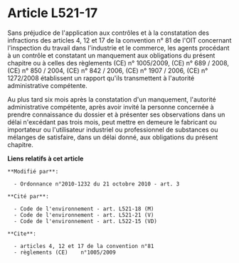 # Article L521-17

Sans préjudice de l'application aux contrôles et à la constatation des infractions des articles 4, 12 et 17 de la convention
n° 81 de l'OIT concernant l'inspection du travail dans l'industrie et le commerce, les agents procédant à un contrôle et
constatant un manquement aux obligations du présent chapitre ou à celles des règlements (CE)    n° 1005/2009, (CE) n° 689 /
2008, (CE) n° 850 / 2004, (CE) n° 842 / 2006, (CE) n° 1907 / 2006, (CE) n° 1272/2008  établissent un rapport qu'ils
transmettent à l'autorité administrative compétente.

Au plus tard six mois après la constatation d'un manquement, l'autorité administrative compétente, après avoir invité la
personne concernée à prendre connaissance du dossier et à présenter ses observations dans un délai n'excédant pas trois mois,
peut mettre en demeure le fabricant ou importateur ou l'utilisateur industriel ou professionnel de substances ou mélanges de
satisfaire, dans un délai donné, aux obligations du présent chapitre.

**Liens relatifs à cet article**

	**Modifié par**:

	  - Ordonnance n°2010-1232 du 21 octobre 2010 - art. 3

	**Cité par**:

	  - Code de l'environnement - art. L521-18 (M)
	  - Code de l'environnement - art. L521-21 (V)
	  - Code de l'environnement - art. L522-15 (VD)

	**Cite**:

	  - articles 4, 12 et 17 de la convention n°81
	  - règlements (CE)    n°1005/2009
